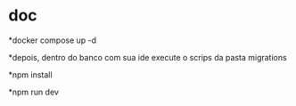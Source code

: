 # doc

*docker compose up -d

*depois, dentro do banco com sua ide execute o scrips da pasta migrations

*npm install

*npm run dev
